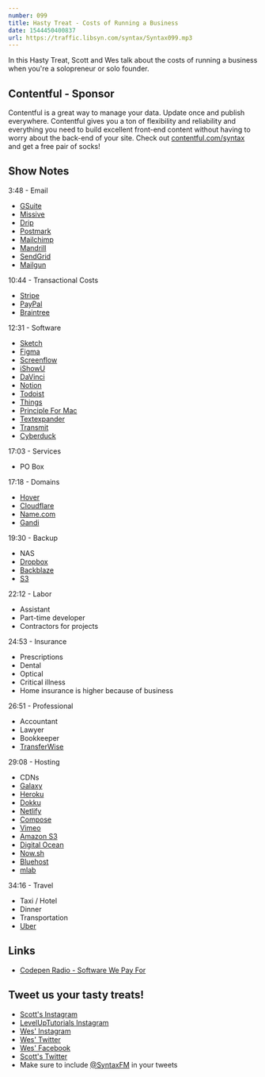 ```yaml
---
number: 099
title: Hasty Treat - Costs of Running a Business
date: 1544450400837
url: https://traffic.libsyn.com/syntax/Syntax099.mp3
---
```


In this Hasty Treat, Scott and Wes talk about the costs of running a business when you're a solopreneur or solo founder. 

## Contentful - Sponsor

Contentful is a great way to manage your data. Update once and publish everywhere. Contentful gives you a ton of flexibility and reliability and everything you need to build excellent front-end content without having to worry about the back-end of your site. Check out [contentful.com/syntax](https://www.contentful.com/syntax/) and get a free pair of socks!

## Show Notes

3:48 - Email

* [GSuite](https://gsuite.google.com/)
* [Missive](https://missiveapp.com/)
* [Drip](https://www.drip.com/)
* [Postmark](https://postmarkapp.com/)
* [Mailchimp](https://mailchimp.com/)
* [Mandrill](https://mandrill.com/)
* [SendGrid](https://sendgrid.com/)
* [Mailgun](https://www.mailgun.com/)

10:44 - Transactional Costs

* [Stripe](https://stripe.com/)
* [PayPal](https://www.paypal.com)
* [Braintree](https://www.braintreepayments.com/)

12:31 - Software

* [Sketch](https://www.sketchapp.com/)
* [Figma](https://www.figma.com/)
* [Screenflow](https://www.telestream.net/screenflow)
* [iShowU](https://www.shinywhitebox.com/ishowu-studio-2)
* [DaVinci](https://www.blackmagicdesign.com/products/davinciresolve/)
* [Notion](https://www.notion.so/?r=f30ad6f0d28441729bcea76a77549938)
* [Todoist](https://todoist.com/)
* [Things](https://culturedcode.com/things/)
* [Principle For Mac](http://principleformac.com/)
* [Textexpander](https://textexpander.com/)
* [Transmit](https://panic.com/transmit/)
* [Cyberduck](https://cyberduck.io/)

17:03 - Services

* PO Box

17:18 - Domains

* [Hover](https://www.hover.com/)
* [Cloudflare](https://www.cloudflare.com/)
* [Name.com](https://www.name.com/)
* [Gandi](https://www.gandi.net/)

19:30 - Backup

* NAS
* [Dropbox](https://www.dropbox.com)
* [Backblaze](https://www.backblaze.com/)
* [S3](https://aws.amazon.com/s3/)

22:12 - Labor

* Assistant
* Part-time developer 
* Contractors for projects

24:53 - Insurance

* Prescriptions
* Dental
* Optical
* Critical illness
* Home insurance is higher because of business

26:51 - Professional

* Accountant
* Lawyer
* Bookkeeper
* [TransferWise](https://transferwise.com/us/)

29:08 - Hosting

* CDNs
* [Galaxy](https://www.meteor.com/hosting)
* [Heroku](https://www.heroku.com/)
* [Dokku](http://dokku.viewdocs.io/dokku/)
* [Netlify](https://www.netlify.com/)
* [Compose](https://www.compose.com/)
* [Vimeo](https://vimeo.com/)
* [Amazon S3](https://aws.amazon.com/s3/)
* [Digital Ocean](https://www.digitalocean.com/)
* [Now.sh](https://now.sh)
* [Bluehost](https://www.bluehost.com/)
* [mlab](https://mlab.com/)

34:16 - Travel

* Taxi / Hotel
* Dinner
* Transportation
* [Uber](https://www.uber.com/)

## Links
* [Codepen Radio - Software We Pay For](https://blog.codepen.io/2018/11/27/201-software-we-pay-for/)

## Tweet us your tasty treats!
* [Scott's Instagram](https://www.instagram.com/stolinski/)
* [LevelUpTutorials Instagram](https://www.instagram.com/LevelUpTutorials/)
* [Wes' Instagram](https://www.instagram.com/wesbos/)
* [Wes' Twitter](https://twitter.com/wesbos)
* [Wes' Facebook](https://www.facebook.com/wesbos.developer)
* [Scott's Twitter](https://twitter.com/stolinski)
* Make sure to include [@SyntaxFM](https://twitter.com/SyntaxFM) in your tweets
